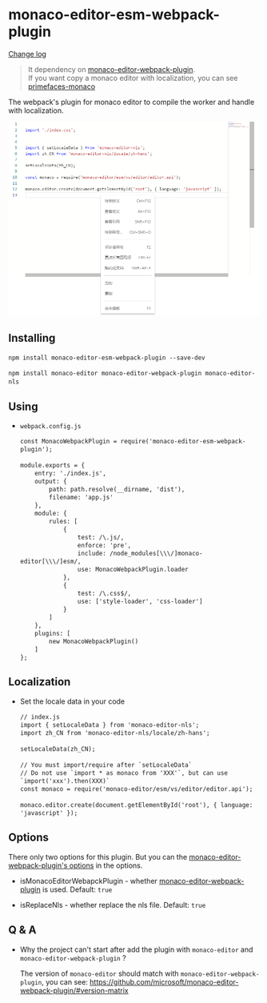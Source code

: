 # monaco-editor-esm-webpack-plugin

[Change log](CHANGELOG.md)

> It dependency on [monaco-editor-webpack-plugin](https://github.com/microsoft/monaco-editor-webpack-plugin).  
> If you want copy a monaco editor with localization, you can see [primefaces-monaco](https://github.com/blutorange/primefaces-monaco/blob/master/ESM-I18N.md)

The webpack's plugin for monaco editor to compile the worker and handle with localization.

![](docs/img/1.png)

## Installing

`npm install monaco-editor-esm-webpack-plugin --save-dev`

`npm install monaco-editor monaco-editor-webpack-plugin monaco-editor-nls`

## Using

- `webpack.config.js`

    ```
    const MonacoWebpackPlugin = require('monaco-editor-esm-webpack-plugin');

    module.exports = {
        entry: './index.js',
        output: {
            path: path.resolve(__dirname, 'dist'),
            filename: 'app.js'
        },
        module: {
            rules: [
                {
                    test: /\.js/,
                    enforce: 'pre',
                    include: /node_modules[\\\/]monaco-editor[\\\/]esm/,
                    use: MonacoWebpackPlugin.loader
                },
                {
                    test: /\.css$/,
                    use: ['style-loader', 'css-loader']
                }
            ]
        },
        plugins: [
            new MonacoWebpackPlugin()
        ]
    };
    ```

## Localization

- Set the locale data in your code

    ```
    // index.js
    import { setLocaleData } from 'monaco-editor-nls';
    import zh_CN from 'monaco-editor-nls/locale/zh-hans';

    setLocaleData(zh_CN);

    // You must import/require after `setLocaleData`
    // Do not use `import * as monaco from 'XXX'`, but can use `import('xxx').then(XXX)`
    const monaco = require('monaco-editor/esm/vs/editor/editor.api');

    monaco.editor.create(document.getElementById('root'), { language: 'javascript' });
    ```

## Options

There only two options for this plugin. But you can the [monaco-editor-webpack-plugin's options](https://github.com/microsoft/monaco-editor-webpack-plugin#options) in the options.

- isMonacoEditorWebapckPlugin - whether [monaco-editor-webpack-plugin](https://github.com/microsoft/monaco-editor-webpack-plugin) is used. Default: `true`

- isReplaceNls - whether replace the nls file. Default: `true`


## Q & A

- Why the project can't start after add the plugin with `monaco-editor` and `monaco-editor-webpack-plugin` ?

    The version of `monaco-editor` should match with `monaco-editor-webpack-plugin`, you can see: https://github.com/microsoft/monaco-editor-webpack-plugin/#version-matrix
